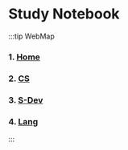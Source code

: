 <!-- ---
home: true
heroImage: https://v1.vuepress.vuejs.org/hero.png
tagline: 
actionText: Quick Start →
actionLink: /guide/
features:
- title: Feature 1 Title
  details: Feature 1 Description
- title: Feature 2 Title
  details: Feature 2 Description
- title: Feature 3 Title
  details: Feature 3 Description
footer: Made by  with ❤️
--- -->
# Study Notebook

:::tip WebMap

### 1. [Home](./)

### 2. [CS](./CS/)

### 3. [S-Dev](./dev/)

### 4. [Lang](./lang/)

:::
